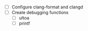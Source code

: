 - [ ] Configure clang-format and clangd
- [ ] Create debugging functions
  - [ ] ultoa
  - [ ] printf

